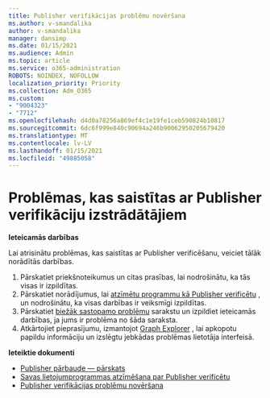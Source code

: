 ```yaml
---
title: Publisher verifikācijas problēmu novēršana
ms.author: v-smandalika
author: v-smandalika
manager: dansimp
ms.date: 01/15/2021
ms.audience: Admin
ms.topic: article
ms.service: o365-administration
ROBOTS: NOINDEX, NOFOLLOW
localization_priority: Priority
ms.collection: Adm_O365
ms.custom:
- "9004323"
- "7712"
ms.openlocfilehash: d4d0a78256a869ef4c1e19fe1ceb590824b10817
ms.sourcegitcommit: 6dc6f999e840c90694a246b90062950205679420
ms.translationtype: MT
ms.contentlocale: lv-LV
ms.lasthandoff: 01/15/2021
ms.locfileid: "49885058"
---
```

# <a name="issues-related-to-publisher-verification-for-developers"></a>Problēmas, kas saistītas ar Publisher verifikāciju izstrādātājiem

**Ieteicamās darbības** 

Lai atrisinātu problēmas, kas saistītas ar Publisher verificēšanu, veiciet tālāk norādītās darbības.

1. Pārskatiet priekšnoteikumus un citas prasības, lai nodrošinātu, ka tās visas ir izpildītas.
2. Pārskatiet norādījumus, lai [atzīmētu programmu kā Publisher verificētu](https://docs.microsoft.com/azure/active-directory/develop/mark-app-as-publisher-verified) , un nodrošinātu, ka visas darbības ir veiksmīgi izpildītas.
3. Pārskatiet [biežāk sastopamo problēmu](https://docs.microsoft.com/azure/active-directory/develop/troubleshoot-publisher-verification#common-issues) sarakstu un izpildiet ieteicamās darbības, ja jums ir problēma no šāda saraksta.
4. Atkārtojiet pieprasījumu, izmantojot [Graph Explorer](https://docs.microsoft.com/azure/active-directory/develop/troubleshoot-publisher-verification#making-microsoft-graph-api-calls) , lai apkopotu papildu informāciju un izslēgtu jebkādas problēmas lietotāja interfeisā.

**Ieteiktie dokumenti**

- [Publisher pārbaude — pārskats](https://docs.microsoft.com/azure/active-directory/develop/publisher-verification-overview) 
- [Savas lietojumprogrammas atzīmēšana par Publisher verificētu](https://docs.microsoft.com/azure/active-directory/develop/mark-app-as-publisher-verified) 
- [Publisher verifikācijas problēmu novēršana](https://docs.microsoft.com/azure/active-directory/develop/troubleshoot-publisher-verification)

